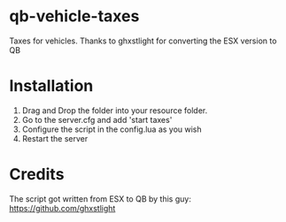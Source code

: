 # qb-vehicle-taxes
Taxes for vehicles. Thanks to ghxstlight for converting the ESX version to QB

# Installation
1. Drag and Drop the folder into your resource folder.
2. Go to the server.cfg and add 'start taxes'
3. Configure the script in the config.lua as you wish
4. Restart the server

# Credits
The script got written from ESX to QB by this guy: https://github.com/ghxstlight